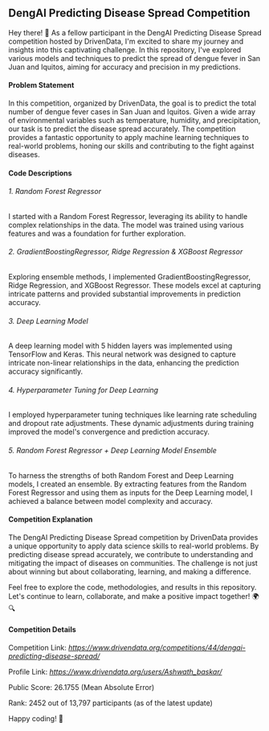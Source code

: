 ## **DengAI Predicting Disease Spread Competition**

Hey there! 👋 As a fellow participant in the DengAI Predicting Disease Spread competition hosted by DrivenData, I'm excited to share my journey and insights into this captivating challenge. In this repository, I've explored various models and techniques to predict the spread of dengue fever in San Juan and Iquitos, aiming for accuracy and precision in my predictions.

#### **Problem Statement**

In this competition, organized by DrivenData, the goal is to predict the total number of dengue fever cases in San Juan and Iquitos. Given a wide array of environmental variables such as temperature, humidity, and precipitation, our task is to predict the disease spread accurately. The competition provides a fantastic opportunity to apply machine learning techniques to real-world problems, honing our skills and contributing to the fight against diseases.

#### **Code Descriptions**


###### 1. Random Forest Regressor

I started with a Random Forest Regressor, leveraging its ability to handle complex relationships in the data. The model was trained using various features and was a foundation for further exploration.

###### 2. GradientBoostingRegressor, Ridge Regression & XGBoost Regressor

Exploring ensemble methods, I implemented GradientBoostingRegressor, Ridge Regression, and XGBoost Regressor. These models excel at capturing intricate patterns and provided substantial improvements in prediction accuracy.

###### 3. Deep Learning Model

A deep learning model with 5 hidden layers was implemented using TensorFlow and Keras. This neural network was designed to capture intricate non-linear relationships in the data, enhancing the prediction accuracy significantly.

###### 4. Hyperparameter Tuning for Deep Learning

I employed hyperparameter tuning techniques like learning rate scheduling and dropout rate adjustments. These dynamic adjustments during training improved the model's convergence and prediction accuracy.

###### 5. Random Forest Regressor + Deep Learning Model Ensemble

To harness the strengths of both Random Forest and Deep Learning models, I created an ensemble. By extracting features from the Random Forest Regressor and using them as inputs for the Deep Learning model, I achieved a balance between model complexity and accuracy.

#### **Competition Explanation**

The DengAI Predicting Disease Spread competition by DrivenData provides a unique opportunity to apply data science skills to real-world problems. By predicting disease spread accurately, we contribute to understanding and mitigating the impact of diseases on communities. The challenge is not just about winning but about collaborating, learning, and making a difference.

Feel free to explore the code, methodologies, and results in this repository. Let's continue to learn, collaborate, and make a positive impact together! 🌍🔍

#### **Competition Details**


Competition Link: *https://www.drivendata.org/competitions/44/dengai-predicting-disease-spread/*

Profile Link: *https://www.drivendata.org/users/Ashwath_baskar/*

Public Score: 26.1755 (Mean Absolute Error)

Rank: 2452 out of 13,797 participants (as of the latest update)

Happy coding! 🚀
